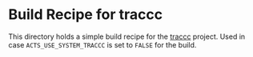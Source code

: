 # Build Recipe for traccc

This directory holds a simple build recipe for the
[traccc](https://github.com/acts-project/traccc) project. Used in case
`ACTS_USE_SYSTEM_TRACCC` is set to `FALSE` for the build.
